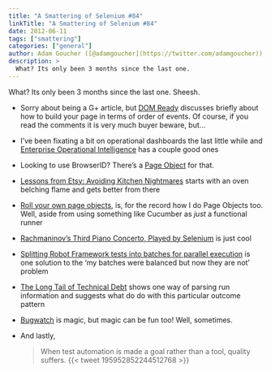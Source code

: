 ```yaml
---
title: "A Smattering of Selenium #84"
linkTitle: "A Smattering of Selenium #84"
date: 2012-06-11
tags: ["smattering"]
categories: ["general"]
author: Adam Goucher ([@adamgoucher](https://twitter.com/adamgoucher))
description: >
  What? Its only been 3 months since the last one.
---
```


What? Its only been 3 months since the last one. Sheesh.

*   Sorry about being a G+ article, but [DOM Ready](https://plus.google.com/116910304844117268718/posts/UkaymyuTzaF) discusses briefly about how to build your page in terms of order of events. Of course, if you read the comments it is very much buyer beware, but…
*   I’ve been fixating a bit on operational dashboards the last little while and [Enterprise Operational Intelligence](http://blogs.splunk.com/2012/06/07/splunkx-enterprise-operational-intelligence/) has a couple good ones
*   Looking to use BrowserID? There’s a [Page Object](https://github.com/davehunt/bidpom) for that.
*   [Lessons from Etsy: Avoiding Kitchen Nightmares](http://www.slideshare.net/mcdonnps/lessons-from-etsy-avoiding-kitchen-nightmares-chefconf-2012) starts with an oven belching flame and gets better from there
*   [Roll your own page objects](http://watirmelon.com/2012/06/04/roll-your-own-page-objects/), is, for the record how I do Page Objects too. Well, aside from using something like Cucumber as _just_ a functional runner
*   [Rachmaninov’s Third Piano Concerto, Played by Selenium](https://gist.github.com/2735065) is just cool
*   [Splitting Robot Framework tests into batches for parallel execution](http://www.bitrite.fi/johannes/2012/05/11/splitting-robot-framework-tests-into-batches-for-parallel-execution/) is one solution to the ‘my batches were balanced but now they are not’ problem
*   [The Long Tail of Technical Debt](http://michaelfeathers.typepad.com/michael_feathers_blog/2012/05/the-long-tail-of-technical-debt.html) shows one way of parsing run information and suggests what do do with this particular outcome pattern
*   [Bugwatch](https://engineering.groupon.com/2012/misc/bugwatch/) is magic, but magic can be fun too! Well, sometimes.
*   And lastly,  
    
    > When test automation is made a goal rather than a tool, quality suffers.
    > {{< tweet 195952852244512768 >}}

